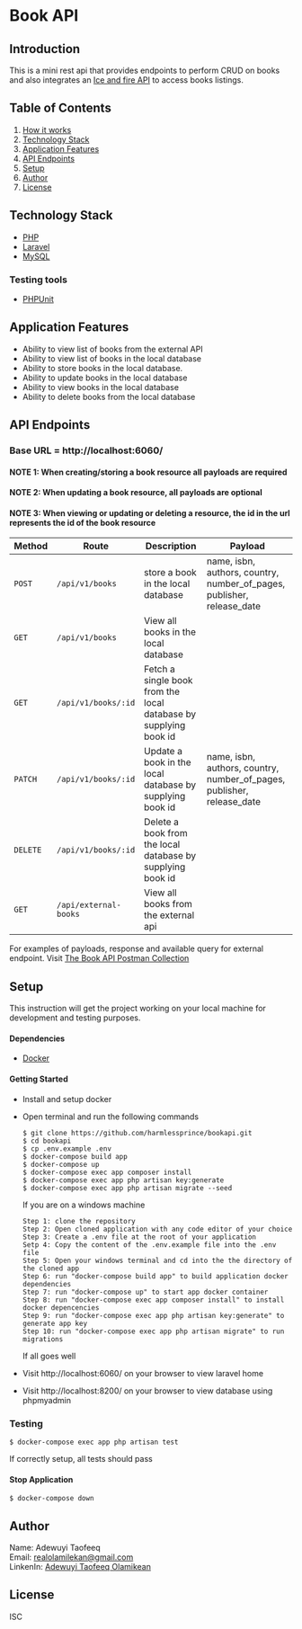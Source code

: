 # Book API

## Introduction

This is a mini rest api that provides endpoints to perform CRUD on books and also integrates an [Ice and fire API](https://anapioficeandfire.com/Documentation#books) to access books listings.


## Table of Contents
1. <a href="#how-it-works">How it works</a>
2. <a href="#technology-stack">Technology Stack</a>
3. <a href="#application-features">Application Features</a>
4. <a href="#api-endpoints">API Endpoints</a>
5. <a href="#setup">Setup</a>
6. <a href="#author">Author</a>
7. <a href="#license">License</a>

## Technology Stack
  - [PHP](https://www.php.net)
  - [Laravel](https://laravel.com)
  - [MySQL](https://www.mysql.com)
  ### Testing tools
  - [PHPUnit](https://phpunit.de) 

## Application Features
* Ability to view list of books from the external API
* Ability to view list of books in the local database
* Ability to store books in the local database.
* Ability to update books in the local database
* Ability to view books in the local database
* Ability to delete books from the local database

## API Endpoints
### Base URL = http://localhost:6060/

#### NOTE 1: When creating/storing a book resource all payloads are required
#### NOTE 2: When updating a book resource, all payloads are optional
#### NOTE 3: When viewing or updating or deleting a resource, the id in the url represents the id of the book resource 

Method | Route | Description | Payload
--- | --- | ---|---
`POST` | `/api/v1/books` | store a book in the local database | name, isbn, authors, country, number_of_pages, publisher, release_date | 
`GET` | `/api/v1/books` | View all books in the local database | |
`GET` | `/api/v1/books/:id` | Fetch a single book from the local database by supplying book id | |
`PATCH` | `/api/v1/books/:id` | Update a book in the local database by supplying book id | name, isbn, authors, country, number_of_pages, publisher, release_date |
`DELETE` | `/api/v1/books/:id` | Delete a book from the local database by supplying book id  | |
`GET` | `/api/external-books` | View all books from the external api | |

For examples of payloads, response and available query for external endpoint. Visit [The Book API Postman Collection](https://documenter.getpostman.com/view/11352884/2s7Yn1e2LV)

## Setup
This instruction will get the project working on your local machine for development and testing purposes.

  #### Dependencies
  - [Docker](https://docs.docker.com/desktop/)
 
  #### Getting Started
  - Install and setup docker
  - Open terminal and run the following commands
    ```
    $ git clone https://github.com/harmlessprince/bookapi.git
    $ cd bookapi
    $ cp .env.example .env
    $ docker-compose build app
    $ docker-compose up
    $ docker-compose exec app composer install
    $ docker-compose exec app php artisan key:generate
    $ docker-compose exec app php artisan migrate --seed
    ```
    
    If you are on a windows machine
    ```
    Step 1: clone the repository
    Step 2: Open cloned application with any code editor of your choice
    Step 3: Create a .env file at the root of your application
    Setp 4: Copy the content of the .env.example file into the .env file
    Step 5: Open your windows terminal and cd into the the directory of the cloned app
    Step 6: run "docker-compose build app" to build application docker dependencies
    Step 7: run "docker-compose up" to start app docker container
    Step 8: run "docker-compose exec app composer install" to install docker depencencies
    Step 9: run "docker-compose exec app php artisan key:generate" to generate app key
    Step 10: run "docker-compose exec app php artisan migrate" to run migrations
    ```
    If all goes well 
  - Visit http://localhost:6060/ on your browser to view laravel home
  - Visit http://localhost:8200/ on your browser to view database using phpmyadmin
  

  ### Testing
  ```
  $ docker-compose exec app php artisan test
  ```
  If correctly setup, all tests should pass
  
  #### Stop Application
  
  ```$ docker-compose down```
  
## Author
 Name: Adewuyi Taofeeq <br>
 Email: realolamilekan@gmail.com <br>
 LinkenIn:  <a href="#license">Adewuyi Taofeeq Olamikean</a> <br>

## License
ISC
